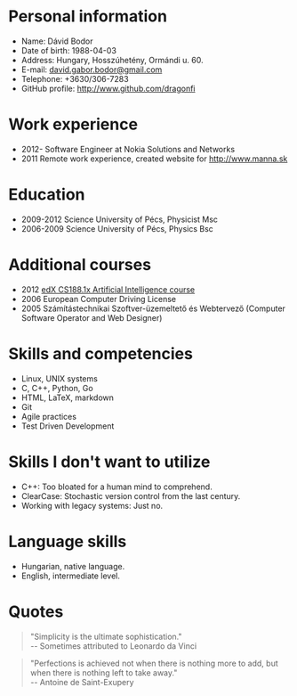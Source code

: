 # Personal information

* Name: Dávid Bodor
* Date of birth: 1988-04-03
* Address: Hungary, Hosszúhetény, Ormándi u. 60.
* E-mail: david.gabor.bodor@gmail.com
* Telephone: +3630/306-7283
* GitHub profile: <http://www.github.com/dragonfi>

# Work experience

* 2012- Software Engineer at Nokia Solutions and Networks
* 2011  Remote work experience, created website for <http://www.manna.sk>


# Education

* 2009-2012 Science University of Pécs, Physicist Msc
* 2006-2009 Science University of Pécs, Physics Bsc

# Additional courses

* 2012 [edX CS188.1x Artificial Intelligence course][AICourse]
* 2006 European Computer Driving License
* 2005 Számítástechnikai Szoftver-üzemeltető és Webtervező (Computer Software Operator and Web Designer)

# Skills and competencies

* Linux, UNIX systems
* C, C++, Python, Go
* HTML, LaTeX, markdown
* Git
* Agile practices
* Test Driven Development

# Skills I don't want to utilize

* C++: Too bloated for a human mind to comprehend.
* ClearCase: Stochastic version control from the last century.
* Working with legacy systems: Just no.

# Language skills

* Hungarian, native language.
* English, intermediate level.

# Quotes

> "Simplicity is the ultimate sophistication."  
> -- Sometimes attributed to Leonardo da Vinci

> "Perfections is achieved not when there is nothing more to add, but when there is nothing left to take away."  
> -- Antoine de Saint-Exupery

[AICourse]: https://www.edx.org/course/uc-berkeleyx/uc-berkeleyx-cs188-1x-artificial-579

